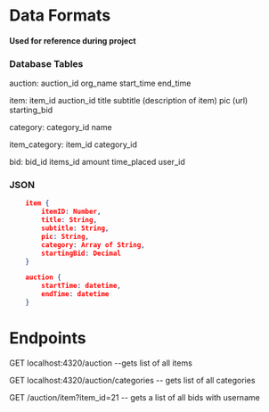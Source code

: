# Data Formats

#### Used for reference during project

### Database Tables

auction:
    auction_id
    org_name
    start_time
    end_time

item:
    item_id
    auction_id
    title
    subtitle (description of item)
    pic (url)
    starting_bid

category:
    category_id
    name

item_category:
    item_id
    category_id

bid:
    bid_id
    items_id
    amount
    time_placed
    user_id


### JSON 

```json
    item {
        itemID: Number,
        title: String,
        subtitle: String,
        pic: String,
        category: Array of String,
        startingBid: Decimal
    }

    auction {
        startTime: datetime,
        endTime: datetime
    }
```

# Endpoints

GET localhost:4320/auction --gets list of all items

GET localhost:4320/auction/categories  -- gets list of all categories

GET /auction/item?item_id=21  -- gets a list of all bids with username 

